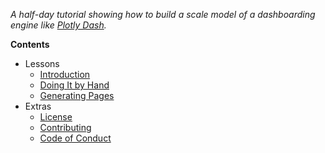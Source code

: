 ---
---

*A half-day tutorial showing how to build a scale model of a dashboarding engine like [Plotly Dash](https://dash.plotly.com/).*

**Contents**

-   Lessons
    -   [Introduction](./00-intro/)
    -   [Doing It by Hand](./01-manual/)
    -   [Generating Pages](./02-generate/)
-   Extras
    -   [License](./license/)
    -   [Contributing](./contrib/)
    -   [Code of Conduct](./conduct/)
